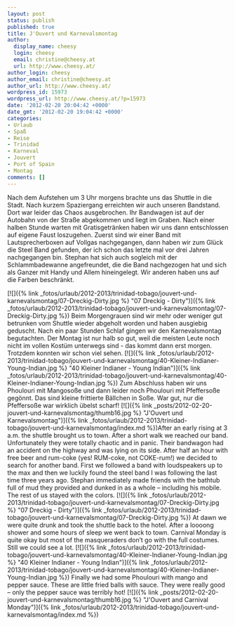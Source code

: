 ```yaml
---
layout: post
status: publish
published: true
title: J'Ouvert und Karnevalsmontag
author:
  display_name: cheesy
  login: cheesy
  email: christine@cheesy.at
  url: http://www.cheesy.at/
author_login: cheesy
author_email: christine@cheesy.at
author_url: http://www.cheesy.at/
wordpress_id: 15973
wordpress_url: http://www.cheesy.at/?p=15973
date: '2012-02-20 20:04:42 +0000'
date_gmt: '2012-02-20 19:04:42 +0000'
categories:
- Urlaub
- Spaß
- Reise
- Trinidad
- Karneval
- Jouvert
- Port of Spain
- Montag
comments: []
---
```

<!--:de-->Nach dem Aufstehen um 3 Uhr morgens brachte uns das Shuttle in die Stadt. Nach kurzem Spaziergang erreichten wir auch unseren Bandstand. Dort war leider das Chaos ausgebrochen. Ihr Bandwagen ist auf der Autobahn von der Straße abgekommen und liegt im Graben. Nach einer halben Stunde warten mit Gratisgetränken haben wir uns dann entschlossen auf eigene Faust loszugehen. Zuerst sind wir einer Band mit Lautsprecherboxen auf Vollgas nachgegangen, dann haben wir zum Glück die Steel Band gefunden, der ich schon das letzte mal vor drei Jahren nachgegangen bin. Stephan hat sich auch sogleich mit der Schlammbadewanne angefreundet, die die Band nachgezogen hat und sich als Ganzer mit Handy und Allem hineingelegt. Wir anderen haben uns auf die Farben beschränkt.
[![]({% link _fotos/urlaub/2012-2013/trinidad-tobago/jouvert-und-karnevalsmontag/07-Dreckig-Dirty.jpg %} "07 Dreckig - Dirty")]({% link _fotos/urlaub/2012-2013/trinidad-tobago/jouvert-und-karnevalsmontag/07-Dreckig-Dirty.jpg %})
Beim Morgengrauen sind wir mehr oder weniger gut betrunken vom Shuttle wieder abgeholt worden und haben ausgiebig geduscht. Nach ein paar Stunden Schlaf gingen wir den Karnevalsmontag begutachten. Der Montag ist nur halb so gut, weil die meisten Leute noch nicht im vollen Kostüm unterwegs sind - das kommt dann erst morgen. Trotzdem konnten wir schon viel sehen.
[![]({% link _fotos/urlaub/2012-2013/trinidad-tobago/jouvert-und-karnevalsmontag/40-Kleiner-Indianer-Young-Indian.jpg %} "40 Kleiner Indianer - Young Indian")]({% link _fotos/urlaub/2012-2013/trinidad-tobago/jouvert-und-karnevalsmontag/40-Kleiner-Indianer-Young-Indian.jpg %})
Zum Abschluss haben wir uns Phoulouri mit Mangosoße und dann leider noch Phoulouri mit Pfeffersoße gegönnt. Das sind kleine frittierte Bällchen in Soße. War gut, nur die Pfeffersoße war wirklich übelst scharf!
[![]({% link _posts/2012-02-20-jouvert-und-karnevalsmontag/thumb16.jpg %} "J'Ouvert und Karnevalsmontag")]({% link _fotos/urlaub/2012-2013/trinidad-tobago/jouvert-und-karnevalsmontag/index.md %})<!--:--><!--:en-->After an early rising at 3 a.m. the shuttle brought us to town. After a short walk we reached our band. Unfortunately they were totally chaotic and in panic. Their bandwagon had an accident on the highway and was lying on its side. After half an hour with free beer and rum-coke (yes! RUM-coke, not COKE-rum!) we decided to search for another band. First we followed a band with loudspeakers up to the max and then we luckily found the steel band I was following the last time three years ago. Stephan immediately made friends with the bathtub full of mud they provided and dunked in as a whole – including his mobile. The rest of us stayed with the colors.
[![]({% link _fotos/urlaub/2012-2013/trinidad-tobago/jouvert-und-karnevalsmontag/07-Dreckig-Dirty.jpg %} "07 Dreckig - Dirty")]({% link _fotos/urlaub/2012-2013/trinidad-tobago/jouvert-und-karnevalsmontag/07-Dreckig-Dirty.jpg %})
At dawn we were quite drunk and took the shuttle back to the hotel. After a loooong shower and some hours of sleep we went back to town. Carnival Monday is quite okay but most of the masqueraders don’t go with the full costumes. Still we could see a lot.
[![]({% link _fotos/urlaub/2012-2013/trinidad-tobago/jouvert-und-karnevalsmontag/40-Kleiner-Indianer-Young-Indian.jpg %} "40 Kleiner Indianer - Young Indian")]({% link _fotos/urlaub/2012-2013/trinidad-tobago/jouvert-und-karnevalsmontag/40-Kleiner-Indianer-Young-Indian.jpg %})
Finally we had some Phoulouri with mango and pepper sauce. These are little fried balls with sauce. They were really good – only the pepper sauce was terribly hot!
[![]({% link _posts/2012-02-20-jouvert-und-karnevalsmontag/thumb16.jpg %} "J'Ouvert and Carnival Monday")]({% link _fotos/urlaub/2012-2013/trinidad-tobago/jouvert-und-karnevalsmontag/index.md %})<!--:-->

